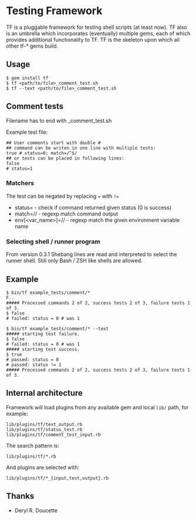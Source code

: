 # Testing Framework

TF is a pluggable framework for testing shell scripts (at least now).
TF also is an umbrella which incorporates (eventually) multiple gems, each of which provides additional functionality
to TF. TF is the skeleton upon which all other tf-* gems build.


## Usage

    $ gem install tf
    $ tf <path/to/file>_comment_test.sh
    $ tf --text <path/to/file>_comment_test.sh

## Comment tests

Filename has to end with _comment_test.sh

Example test file:

    ## User comments start with double #
    ## command can be writen in one line with multiple tests:
    true # status=0; match=/^$/
    ## or tests can be placed in following lines:
    false
    # status=1

### Matchers

The test can be negated by replacing `=` with `!=`

- status=<number> - check if command returned given status (0 is success)
- match=/<regexp>/ - regexp match command output
- env[<var_name>]=/<regexp>/ - regexp match the given environment variable name

### Selecting shell / runner program

From version 0.3.1 Shebang lines are read and interpreted to select the runner shell.
Still only Bash / ZSH like shells are allowed.

## Example

    $ bin/tf example_tests/comment/*
    F..
    ##### Processed commands 2 of 2, success tests 2 of 3, failure tests 1 of 3.
    $ false
    # failed: status = 0 # was 1
    
    $ bin/tf example_tests/comment/* --text
    ##### starting test failure.
    $ false
    # failed: status = 0 # was 1
    ##### starting test success.
    $ true
    # passed: status = 0
    # passed: status != 1
    ##### Processed commands 2 of 2, success tests 2 of 3, failure tests 1 of 3.

## Internal architecture

Framework will load plugins from any available gem and local `lib/` path, for example:

    lib/plugins/tf/text_output.rb
    lib/plugins/tf/status_test.rb
    lib/plugins/tf/comment_test_input.rb

The search pattern is:

    lib/plugins/tf/*.rb

And plugins are selected with:

    lib/plugins/tf/*_{input,test,output}.rb

## Thanks

 - Deryl R. Doucette
